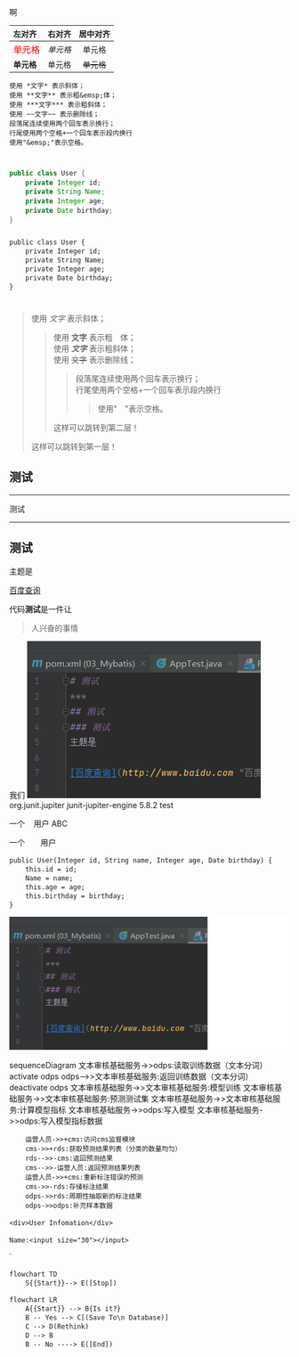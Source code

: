 啊

| 左对齐                                             |   右对齐 |  居中对齐   |
|:------------------------------------------------|------:|:-------:|
| <font color=#ff0000 size=3 face="楷体">单元格</font> | *单元格* |   单元格   |
| **单元格**                                         |   单元格 | ~~单元格~~ |



```
使用 *文字* 表示斜体；  
使用 **文字** 表示粗&emsp;体；  
使用 ***文字*** 表示粗斜体；  
使用 ~~文字~~ 表示删除线；  
段落尾连续使用两个回车表示换行；  
行尾使用两个空格+一个回车表示段内换行
使用"&emsp;"表示空格。 
```
#
#
```java
public class User {
    private Integer id;
    private String Name;
    private Integer age;
    private Date birthday;
}
```
###
    public class User {
        private Integer id;
        private String Name;
        private Integer age;
        private Date birthday;
    }













# 
# 
#


>使用 *文字* 表示斜体；  
>>使用 **文字** 表示粗&emsp;体；  
>>使用 ***文字*** 表示粗斜体；  
>>使用 ~~文字~~ 表示删除线；  
>>>段落尾连续使用两个回车表示换行；  
>>>行尾使用两个空格+一个回车表示段内换行
>>>>使用"&emsp;"表示空格。
>>
>> 这样可以跳转到第二层！  
> 
>这样可以跳转到第一层！







## 测试
***
测试
-- -






## 测试






主题是

[百度查询](http://www.baidu.com "百度")


代码**测试**是一件让  
>人兴奋的事情

我们
![asd](.Readme.MD_images/371cad1f.png)
    <dependency>
      <groupId>org.junit.jupiter</groupId>
      <artifactId>junit-jupiter-engine</artifactId>
      <version>5.8.2</version>
      <scope>test</scope>
    </dependency>

一个&#160;&#160;&#160;&#160;用户 ABC

一个&ensp;&ensp;&ensp;&ensp;用户

    public User(Integer id, String name, Integer age, Date birthday) {
        this.id = id;
        Name = name;
        this.age = age;
        this.birthday = birthday;
    }
![](.Readme.MD_images/9d6ebefe.png)

sequenceDiagram
文本审核基础服务->>odps:读取训练数据（文本分词）
activate odps
odps-->>文本审核基础服务:返回训练数据（文本分词）
deactivate odps
文本审核基础服务->>文本审核基础服务:模型训练
文本审核基础服务->>文本审核基础服务:预测测试集
文本审核基础服务->>文本审核基础服务:计算模型指标
文本审核基础服务->>odps:写入模型
文本审核基础服务->>odps:写入模型指标数据

```sequenceDiagram
	运营人员->>+cms:访问cms监督模块
	cms->>+rds:获取预测结果列表（分类的数量均匀）
	rds-->>-cms:返回预测结果
	cms-->>-运营人员:返回预测结果列表
	运营人员->>+cms:重新标注错误的预测
	cms->>-rds:存储标注结果
	odps->>rds:周期性抽取新的标注结果
	odps->>odps:补充样本数据

```
`<div>User Infomation</div>`

`Name:<input size="30"></input>`


`

```mermaid 
flowchart TD
    S{{Start}}--> E([Stop])
```

```mermaid
flowchart LR
    A{{Start}} --> B{Is it?}
    B -- Yes --> C[(Save To\n Database)]
    C --> D(Rethink)
    D --> B
    B -- No ----> E([End])
```